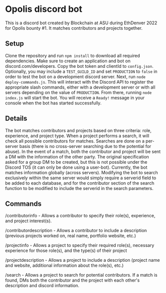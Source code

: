 # Opolis discord bot

This is a discord bot created by Blockchain at ASU during EthDenver 2022 for Opolis bounty #1. It matches contributors and projects together.

## Setup

Clone the repository and run ```npm install``` to download all required dependencies. Make sure to create an application and bot on discord.com/developers. Copy the bot token and clientId to ```config.json```. Optionally, you may include a ```TEST_GUILD_ID``` and set ```PRODUCTION``` to ```false``` in order to test the bot on a development discord server. Next, run ```node deploy-commands.js```. This will interact with the Discord API to register the appropriate slash commands, either with a development server or with all servers depending on the value of ```PRODUCTION```. From there, running ```node index.js``` will start the bot. You will receive a ```Ready!``` message in your console when the bot has started successfully.

## Details

The bot matches contributors and projects based on three criteria: role, experience, and project type. When a project performs a search, it will check all possible contributors for matches. Searches are done on a per-server basis (there is no cross-server searching due to the potential for abuse). In the event of a match, both the contributor and project will be sent a DM with the information of the other party. The original specification asked for a group DM to be created, but this is not possible under the Discord TOS (it can only be done using a user-bot). Currently, the bot matches information globally (across servers). Modifying the bot to search exclusively within the same server would simply require a serverid field to be added to each database, and for the contributor section of the search function to be modified to include the serverid in the search parameters.

## Commands

/contributorinfo - Allows a contributor to specify their role(s), experience, and project interest(s).

/contributordescription - Allows a contributor to include a description (previous projects worked on, real name, portfolio website, etc.)

/projectinfo - Allows a project to specify their required role(s), necessary experience for those role(s), and the type(s) of their project

/projectdescription - Allows a project to include a description (project name and website, additional information about the role(s), etc.)

/search - Allows a project to search for potential contributors. If a match is found, DMs both the contributor and the project with each other's description and discord information.
